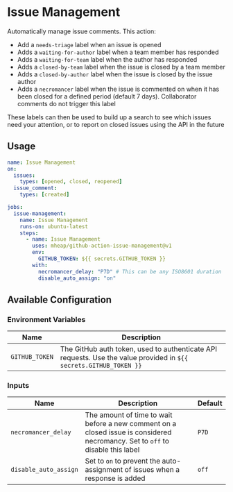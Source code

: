 # Issue Management

Automatically manage issue comments. This action:

- Add a `needs-triage` label when an issue is opened
- Adds a `waiting-for-author` label when a team member has responded
- Adds a `waiting-for-team` label when the author has responded
- Adds a `closed-by-team` label when the issue is closed by a team member
- Adds a `closed-by-author` label when the issue is closed by the issue author
- Adds a `necromancer` label when the issue is commented on when it has been closed for a defined period (default 7 days). Collaborator comments do not trigger this label

These labels can then be used to build up a search to see which issues need your attention, or to report on closed issues using the API in the future

## Usage

```yaml
name: Issue Management
on:
  issues:
    types: [opened, closed, reopened]
  issue_comment:
    types: [created]

jobs:
  issue-management:
    name: Issue Management
    runs-on: ubuntu-latest
    steps:
      - name: Issue Management
        uses: mheap/github-action-issue-management@v1
        env:
          GITHUB_TOKEN: ${{ secrets.GITHUB_TOKEN }}
        with:
          necromancer_delay: "P7D" # This can be any ISO8601 duration
          disable_auto_assign: "on"
```

## Available Configuration

### Environment Variables

| Name           | Description                                                                                                       |
| -------------- | ----------------------------------------------------------------------------------------------------------------- |
| `GITHUB_TOKEN` | The GitHub auth token, used to authenticate API requests. Use the value provided in `${{ secrets.GITHUB_TOKEN }}` |

### Inputs

| Name                  | Description                                                                                                                    | Default |
| --------------------- | ------------------------------------------------------------------------------------------------------------------------------ | ------- |
| `necromancer_delay`   | The amount of time to wait before a new comment on a closed issue is considered necromancy. Set to `off` to disable this label | `P7D`   |
| `disable_auto_assign` | Set to `on` to prevent the auto-assignment of issues when a response is added                                                  | `off`   |

